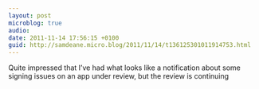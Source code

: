 ```yaml
---
layout: post
microblog: true
audio: 
date: 2011-11-14 17:56:15 +0100
guid: http://samdeane.micro.blog/2011/11/14/t136125301011914753.html
---
```

Quite impressed that I’ve had what looks like a notification about some signing issues on an app under review, but the review is continuing
